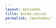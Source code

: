 ```yaml
---
layout: mastodon
title: burma.social
permalink: /mastodon/
---
```


  <link rel="stylesheet" href="../assets/css/mastodon-timeline.css" />
  <!-- Embed Google Fonts -->
  <link href='https://fonts.googleapis.com/css2?family=Open+Sans' rel='stylesheet'/>
  <link href='https://fonts.googleapis.com/css2?family=Merriweather' rel='stylesheet'/>
  <style>
    * {
      box-sizing: border-box;
    }
    .link {
    color: gray;
    padding-bottom: .05em;
    @include transition(border 300ms linear);
    &:hover,
    &:focus,
    &:active 
    }
    .post-link {
      &:hover,
      &:focus,
      &:active {
        color: gray;
      }
    .page a{
      padding-bottom: .05em;
    }
    .dummy-main-container {
      display: flex;
      flex-direction: row;
      gap: 2rem;
      height: 100%;
      justify-content: center;
      align-items: center;
      padding: 1rem;
    }
    .dummy-wrapper-text,
    .dummy-wrapper-timeline {
        width: 100%;
        /* max-width: 30rem; */
        height: calc(100% - 4rem);
        padding: 0 1rem;
      }
    .dummy-wrapper-text h1,
    .dummy-wrapper-text h2,
    .dummy-wrapper-text p {
      margin: 0 0 1rem 0;
    }
    .dummy-wrapper-text pre {
      display: flex;
      background: black;
      border-left: 3px solid yellowgreen;
      color: yellowgreen;
      page-break-inside: avoid;
      font-family: monospace;
      line-height: 1.5;
      max-width: 100%;
      overflow: auto;
      word-wrap: break-word;
    }
    .dummy-wrapper-text hr {
      margin: 2rem 0;
    }
    .mt-post {
      font: normal normal 14px Open Sans, Verdana, sans-serif;
        font-size: 1.0rem;
    }
    .mt-post a {
        color: gray;
      }
    .mt-post span {
      color: gray;
    }
    .mt-post-preview-provider,
    .mt-post-preview-author {
      font: normal normal 14px Open Sans, Verdana, sans-serif;
        font-size: 0.8rem;
      /* margin: 0 1rem 0 1rem; */
    }
    .mt-post-preview-title {
      font: normal normal 24px Merriweather, Georgia, serif;
      font-size: 1.0rem;
      /* margin: 0 1rem 0 1rem; */
    }
    .mt-footer {
      display: none;
    }
  </style>

  <body>
      <div class="dummy-wrapper-timeline">
        <!-- Mastodon Timeline -->
        <div id="mt-container" class="mt-container">
          <div class="mt-body" role="feed">
            <div class="mt-loading-spinner"></div>
          </div>
        </div>
      </div>
    <script src="../assets/js/mastodon-timeline.js"></script>
    <script>
      const myTimeline = new MastodonTimeline({
        instanceUrl: "https://burma.social",
        timelineType: "profile",
        userId: "109817623251702567",
        profileName: "@pyaephyohein",
        markdownBlockquote: true,
        hideReplies: true
      });
    </script>
  </body>